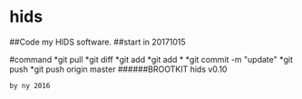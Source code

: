# hids
##Code my HIDS software.
##start in 20171015


#command
	*git pull
	*git diff
	*git add <filename>
	*git add *
	*git commit -m "update"
	*git push
	*git push origin master
######BROOTKIT
    hids v0.10

    by ny 2016


